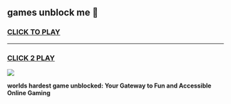 
## games unblock me 👋
<h3>
<a href="https://premium.freeplayer.one?title=games_unblock_me&ref=13F">CLICK TO PLAY</a></h3>
<hr>

<h3>
<a href="https://premium.freeplayer.one?title=games_unblock_me&ref=13F">CLICK 2 PLAY</a>
  
</h3>

<a href="https://premium.freeplayer.one?title=games_unblock_me&ref=12F/"><img src="https://clearcache.store/games.png"></a>


**worlds hardest game unblocked: Your Gateway to Fun and Accessible Online Gaming**
